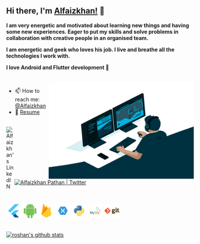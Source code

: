 ## Hi there, I'm [Alfaizkhan!](alfaizkhan.github.io) :wave:

**I am very energetic and motivated about learning new things and having some new experiences. Eager to put my skills‍ and solve problems in collaboration with creative people in an organised team.**

**I am energetic and geek who loves his job. I live and breathe all the technologies I work with.**

**I love Android and Flutter development   :blue_heart:**

<br/>
<img align="right" alt="GIF" src="https://raw.githubusercontent.com/Alfaizkhan/Alfaizkhan/main/code.gif?raw=true" width="390" height="260" />

- 📫 How to reach me: [@Alfaizkhan](https://www.linkedin.com/in/alfaizkhan/)
- 📝 [Resume]()

<br/>
<a href="https://www.linkedin.com/in/alfaizkhan/">
  <img align="left" alt="Alfaizkhan's LinkedIN" width="22px" src="https://raw.githubusercontent.com/peterthehan/peterthehan/master/assets/linkedin.svg" />
</a>

<a href="https://twitter.com/i_m_alfaizkhan">
  <img align="center" alt="Alfaizkhan Pathan | Twitter" width="22px" src="https://raw.githubusercontent.com/peterthehan/peterthehan/master/assets/twitter.svg" />
</a>

<br/>
<br/>
<br/>

<code><img height="40" src="https://raw.githubusercontent.com/github/explore/80688e429a7d4ef2fca1e82350fe8e3517d3494d/topics/flutter/flutter.png"></code>
<code><img height="40" src="https://raw.githubusercontent.com/github/explore/80688e429a7d4ef2fca1e82350fe8e3517d3494d/topics/android/android.png"></code>
<code><img height="40" src="https://raw.githubusercontent.com/github/explore/80688e429a7d4ef2fca1e82350fe8e3517d3494d/topics/firebase/firebase.png"></code>
<code><img height="40" src="https://raw.githubusercontent.com/github/explore/80688e429a7d4ef2fca1e82350fe8e3517d3494d/topics/xamarin/xamarin.png"></code>
<code><img height="40" src="https://raw.githubusercontent.com/github/explore/80688e429a7d4ef2fca1e82350fe8e3517d3494d/topics/python/python.png"></code>
<code><img height="40" src="https://raw.githubusercontent.com/github/explore/80688e429a7d4ef2fca1e82350fe8e3517d3494d/topics/mysql/mysql.png"></code>
<code><img height="40" src="https://raw.githubusercontent.com/github/explore/80688e429a7d4ef2fca1e82350fe8e3517d3494d/topics/git/git.png"></code>
<br/>
<br/>

<!--  <a href="github.com/Alfaizkhan">
  <img align="center" src="https://github-readme-stats.vercel.app/api/top-langs/?username=Alfaizkhan&theme=gotham&hide_langs_below=1" />
</a> -->
<a href="github.com/Alfaizkhan">
 <img align="center" src="https://github-readme-stats.vercel.app/api?username=Alfaizkhan&show_icons=true&theme=gotham&line_height=27" alt="roshan's github stats"/>
</a>

